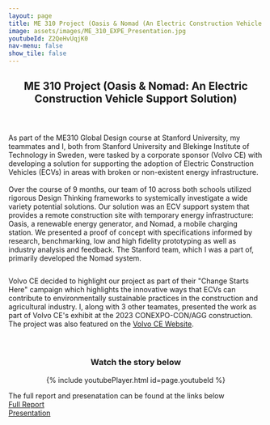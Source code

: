 ```yaml
---
layout: page
title: ME 310 Project (Oasis & Nomad (An Electric Construction Vehicle Support Solution))
image: assets/images/ME_310_EXPE_Presentation.jpg
youtubeId: Z2QeHvUqjK0
nav-menu: false
show_tile: false
---
```


<!-- Main -->
<div id="main" class="alt">

<!-- One -->
<section id="one">
	<div class="inner">
		<header class="major">
			<h1>ME 310 Project (Oasis & Nomad: An Electric Construction Vehicle Support Solution)</h1>
		</header>




<p>As part of the ME310 Global Design course at Stanford University, my teammates and I, both from Stanford University and Blekinge Institute of Technology in Sweden, were tasked by a corporate sponsor (Volvo CE) with developing a solution for supporting the adoption of Electric Construction Vehicles (ECVs) in areas with broken or non-existent energy infrastructure. 
<br>
<br>
Over the course of 9 months, our team of 10 across both schools utilized rigorous Design Thinking frameworks to systemically investigate a wide variety potential solutions. Our solution was an ECV support system that provides a remote construction site with temporary energy infrastructure: Oasis, a renewable energy generator, and Nomad, a mobile charging station. We presented a proof of concept with specifications informed by research, benchmarking, low and high fidelity prototyping as well as industry analysis and feedback. The Stanford team, which I was a part of, primarily developed the Nomad system. </p>

<!--center><iframe src="assets/pdfs/ME310_poster.pdf" width="100%" height="800px"></iframe></center-->

<span class="image fit"><img src="{% link assets/images/ME310_poster.jpg %}" alt="" /></span>
<!--h3>The Team</h3-->
<!--div class="row">
	<div class="6u 12u$(small)">
		<h4>Stanford University</h4>
		<ul>
			<li>Dolor etiam magna etiam.</li>
			<li>Sagittis lorem eleifend.</li>
			<li>Felis dolore viverra.</li>
		</ul>
	</div>
	<div class="6u$ 12u$(small)">
		<h4>Blekinge Institute of Technology</h4>
		<ol>
			<li>Hedvig Ernst</li>
			<li>Karl-Henrik Anderson</li>
			<li>Ludwig Neuman</li>
			<li>Dolor etiam magna etiam.</li>
			<li>Etiam vel lorem sed viverra.</li>
			<li>Felis dolore viverra.</li>
		</ol>
	</div> 
</div-->

<!--div class="center">
	<div class="center">
		<div class="4u"><span class="image fit"><img src="{% link assets/images/IMG_1464.jpg %}" alt="" /></span></div>
		<div class="4u"><span class="image fit"><img src="{% link assets/images/IMG_1451.jpg %}" alt="" /></span></div>
		<div class="4u$"><span class="image fit"><img src="{% link assets/images/ChargingPanelIso.jpg %}" alt="" /></span></div>
	</div>
</div-->
<!--div class="box alt">
	<div class="row 50% uniform">
		<div class="4u"><span class="image fit"><img src="{% link assets/images/ChargingPanelIso.jpg %}" alt="" /></span></div>
		<div class="4u"><span class="image fit"><img src="{% link assets/images/SMMR.jpg %}" alt="" /></span></div>
		<div class="4u$"><span class="image fit"><img src="{% link assets/images/IMG_7071.jpeg %}" alt="" /></span></div>
	</div>
</div-->

<!-- Content -->
<div> Volvo CE decided to highlight our project as part of their "Change Starts Here" campaign which highlights the innovative ways that ECVs can contribute to environmentally sustainable practices in the construction and agricultural industry. I, along with 3 other teamates, presented the work as part of Volvo CE's exhibit at the 2023 CONEXPO-CON/AGG construction. The project was also featured on the <a href="https://www.volvoce.com/united-states/en-us/about-us/change-starts-here/godson-hedvig-story/">Volvo CE Website</a>.</div> <br>

 <br>

 <center><h3>Watch the story below</h3></center>
  <center>{% include youtubePlayer.html id=page.youtubeId %}</center>

<div class="box alt">
	<div class="row 50% uniform">
		<div class="4u"><span class="image fit"><img src="{% link assets/images/SoMe_ChangeStartsHere_with_Godson_Hedvig_Hero_1080x1080.jpg %}" alt="" /></span></div>
		<div class="4u"><span class="image fit"><img src="{% link assets/images/VolvoCE_ChangeStartsHere_with_Godson_Hedvig_03.jpg %}" alt="" /></span></div>
		<div class="4u$"><span class="image fit"><img src="{% link assets/images/SoMe_ChangeStartsHere_with_Godson_Hedvig_02_1080X1080.jpg %}" alt="" /></span></div>
	</div>
</div>
<div class="box alt">
	<div class="row 50% uniform">
		<div class="4u"><span class="image fit"><img src="{% link assets/images/CONEXPO1.JPG %}" alt="" /></span></div>
		<div class="4u"><span class="image fit"><img src="{% link assets/images/CONEXPO2.JPG  %}" alt="" /></span></div>
		<div class="4u$"><span class="image fit"><img src="{% link assets/images/CONEXPO3.JPG  %}" alt="" /></span></div>
		<!--div class="4u$"><span class="image fit"><img src="{% link assets/images/CONEXPO4.JPG  %}" alt="" /></span></div-->
	</div>
</div>


The full report and presenatation can be found at the links below<br>
<a href="https://drive.google.com/file/d/1vqM28x1hsHKetg9eOglWIm7DSGrK9ZhB/view?usp=sharing">Full Report</a><br>
<a href="https://docs.google.com/presentation/d/1Fqmg5kTftG0gQyE2kr_U6igznTlvxIajQgcvBBKsp6I/edit?usp=sharing">Presentation</a>
<br>








</div>
</section>

</div>
